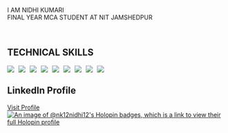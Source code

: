 
<!--<p><align="center">
<img width="800" height="500" src="https://github.com/nk12nidhi12/nk12nidhi12/assets/126282502/dd1473bc-04c9-43c3-ab31-6bffd3dc76bf" alt="My banner">
</p>
<p> -->

<p>I AM NIDHI KUMARI<br>FINAL YEAR MCA STUDENT AT NIT JAMSHEDPUR</p><br>
<h2>TECHNICAL SKILLS</h2> 
<!--<img src="https://img.shields.io/badge/-Hackerrank-2EC866?style=for-the-badge&logo=HackerRank&logoColor=green">-->
<div style="display: flex; flex-wrap: wrap; gap: 10px; max-width: 500px;">
  <img src="https://img.shields.io/badge/c-%2300599C.svg?style=for-the-badge&logo=c&logoColor=blue">
  <img src="https://img.shields.io/badge/c++-%2300599C.svg?style=for-the-badge&logo=c%2B%2B&logoColor=blue">
  <img src="https://img.shields.io/badge/html5-%23E34F26.svg?style=for-the-badge&logo=html5&logoColor=white">
  <img src="https://img.shields.io/badge/css3-%231572B6.svg?style=for-the-badge&logo=css3&logoColor=white">
  <img src="https://img.shields.io/badge/javascript-%23323330.svg?style=for-the-badge&logo=javascript&logoColor=%23F7DF1E">
  <img src="https://img.shields.io/badge/react-%2361DAFB.svg?style=for-the-badge&logo=react&logoColor=white">
  <img src="https://img.shields.io/badge/node.js-%23339933.svg?style=for-the-badge&logo=node.js&logoColor=white">
  <img src="https://img.shields.io/badge/express.js-%23000000.svg?style=for-the-badge&logo=express&logoColor=white">
  <img src="https://img.shields.io/badge/bootstrap-%237952B3.svg?style=for-the-badge&logo=bootstrap&logoColor=white">
</div>


<h2>LinkedIn Profile</h2>

<a href="https://www.linkedin.com/in/nidhi-k-05123218b/">Visit Profile</a>
[![An image of @nk12nidhi12's Holopin badges, which is a link to view their full Holopin profile](https://holopin.me/nk12nidhi12)](https://holopin.io/@nk12nidhi12)
